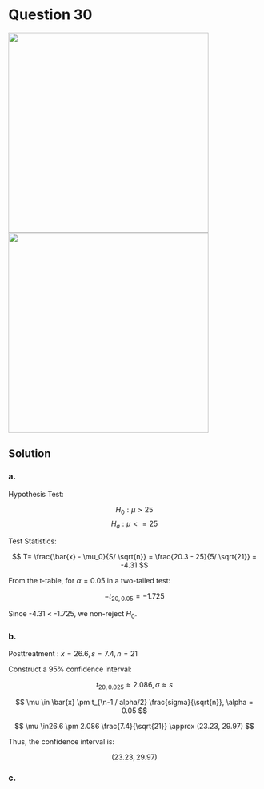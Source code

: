 # Question 30
<img src="https://github.com/user-attachments/assets/f7e5c023-cb4c-4327-94d6-6c0674b789a7" width="400">
<img src="https://github.com/user-attachments/assets/e1407370-86ee-4e29-bd91-75e880afb88b" width="400">

## Solution

### a.

Hypothesis Test:

$$
H_0:μ > 25
$$
$$
H_a:μ <= 25
$$

Test Statistics:

$$
T= \frac{\bar{x} - \mu_0}{S/ \sqrt{n}} = \frac{20.3 - 25}{5/ \sqrt{21}} = -4.31
$$

From the t-table, for $\alpha = 0.05$ in a two-tailed test:

$$
-t_{20,0.05} = -1.725
$$

Since -4.31 < -1.725, we non-reject $H_0$.

### b.

Posttreatment : $\bar{x} = 26.6, s = 7.4, n = 21$

Construct a 95% confidence interval:

$$
t_{20,0.025} \approx 2.086, \sigma \approx s
$$  

$$
\mu \in \bar{x} \pm t_{\n-1 / alpha/2} \frac{sigma}{\sqrt{n}}, \alpha = 0.05
$$

$$
\mu \in26.6 \pm 2.086 \frac{7.4}{\sqrt{21}} \approx (23.23, 29.97)
$$

Thus, the confidence interval is:

$$
(23.23, 29.97)
$$

### c.
